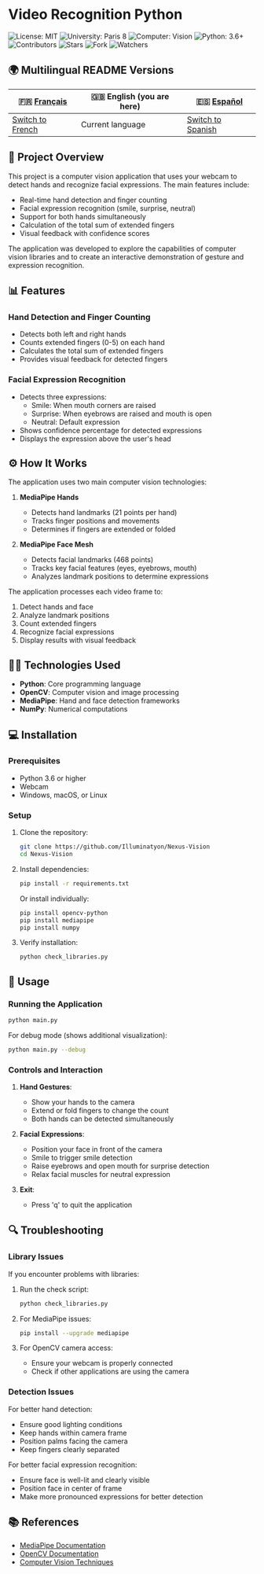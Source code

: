 # Video Recognition Python

![License: MIT](https://img.shields.io/badge/License-MIT-yellow.svg)
![University: Paris 8](https://img.shields.io/badge/University-Paris%208-blue)
![Computer: Vision](https://img.shields.io/badge/Computer-Vision-orange)
![Python: 3.6+](https://img.shields.io/badge/Python-3.6+-red)
![Contributors](https://img.shields.io/badge/Contributors-1-brightgreen)
![Stars](https://img.shields.io/badge/Stars-0-lightgrey)
![Fork](https://img.shields.io/badge/Forks-0-lightgrey)
![Watchers](https://img.shields.io/badge/Watchers-0-lightgrey)

## 🌍 Multilingual README Versions

| 🇫🇷 [Français](README.fr.md) | 🇬🇧 English (you are here) | 🇪🇸 [Español](README.es.md) |
|------------------------------|----------------------------|----------------------------|
| [Switch to French](README.fr.md) | Current language | [Switch to Spanish](README.es.md) |

## 📘 Project Overview

This project is a computer vision application that uses your webcam to detect hands and recognize facial expressions. The main features include:

- Real-time hand detection and finger counting
- Facial expression recognition (smile, surprise, neutral)
- Support for both hands simultaneously
- Calculation of the total sum of extended fingers
- Visual feedback with confidence scores

The application was developed to explore the capabilities of computer vision libraries and to create an interactive demonstration of gesture and expression recognition.

## 📊 Features

### Hand Detection and Finger Counting
- Detects both left and right hands
- Counts extended fingers (0-5) on each hand
- Calculates the total sum of extended fingers
- Provides visual feedback for detected fingers

### Facial Expression Recognition
- Detects three expressions:
  - Smile: When mouth corners are raised
  - Surprise: When eyebrows are raised and mouth is open
  - Neutral: Default expression
- Shows confidence percentage for detected expressions
- Displays the expression above the user's head

## ⚙️ How It Works

The application uses two main computer vision technologies:

1. **MediaPipe Hands**
   - Detects hand landmarks (21 points per hand)
   - Tracks finger positions and movements
   - Determines if fingers are extended or folded

2. **MediaPipe Face Mesh**
   - Detects facial landmarks (468 points)
   - Tracks key facial features (eyes, eyebrows, mouth)
   - Analyzes landmark positions to determine expressions

The application processes each video frame to:
1. Detect hands and face
2. Analyze landmark positions
3. Count extended fingers
4. Recognize facial expressions
5. Display results with visual feedback

## 🧑‍💻 Technologies Used

- **Python**: Core programming language
- **OpenCV**: Computer vision and image processing
- **MediaPipe**: Hand and face detection frameworks
- **NumPy**: Numerical computations

## 💻 Installation

### Prerequisites
- Python 3.6 or higher
- Webcam
- Windows, macOS, or Linux

### Setup

1. Clone the repository:
   ```bash
   git clone https://github.com/Illuminatyon/Nexus-Vision
   cd Nexus-Vision
   ```

2. Install dependencies:
   ```bash
   pip install -r requirements.txt
   ```

   Or install individually:
   ```bash
   pip install opencv-python
   pip install mediapipe
   pip install numpy
   ```

3. Verify installation:
   ```bash
   python check_libraries.py
   ```

## 📝 Usage

### Running the Application

```bash
python main.py
```

For debug mode (shows additional visualization):
```bash
python main.py --debug
```

### Controls and Interaction

1. **Hand Gestures**:
   - Show your hands to the camera
   - Extend or fold fingers to change the count
   - Both hands can be detected simultaneously

2. **Facial Expressions**:
   - Position your face in front of the camera
   - Smile to trigger smile detection
   - Raise eyebrows and open mouth for surprise detection
   - Relax facial muscles for neutral expression

3. **Exit**:
   - Press 'q' to quit the application

## 🔍 Troubleshooting

### Library Issues

If you encounter problems with libraries:

1. Run the check script:
   ```bash
   python check_libraries.py
   ```

2. For MediaPipe issues:
   ```bash
   pip install --upgrade mediapipe
   ```

3. For OpenCV camera access:
   - Ensure your webcam is properly connected
   - Check if other applications are using the camera

### Detection Issues

For better hand detection:
- Ensure good lighting conditions
- Keep hands within camera frame
- Position palms facing the camera
- Keep fingers clearly separated

For better facial expression recognition:
- Ensure face is well-lit and clearly visible
- Position face in center of frame
- Make more pronounced expressions for better detection

## 📚 References

- [MediaPipe Documentation](https://google.github.io/mediapipe/)
- [OpenCV Documentation](https://docs.opencv.org/)
- [Computer Vision Techniques](https://opencv.org/)

